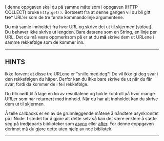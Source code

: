 I denne oppgaven skal du på samme måte som i oppgaven (HTTP COLLECT) bruke  `http.get()`. Bortseett fra at denne gangen vil du bli gitt **tre*** URL'er som de tre første kommandolinje argumentene.

Du må samle innholdet fra hver URL og skrive det ut til skjermen (stdout). Du behøver ikke skrive ut lengden. Bare dataene som en String, en linje per URL. Det du må være oppmerksom på er at du **må** skrive dem ut URLene i samme rekkefølge som de kommer inn.

----------------------------------------------------------------------
## HINTS

Ikke forvent at disse tre URLene er "snille med deg"! De vil ikke gi deg svar i den rekkefølgen du håper. Derfor kan du ikke bare skrive de ut når du får svar, fordi da kommer de i feil rekkefølge.

Du blir nødt til å lage en kø av resultatene og holde kontroll på hvor mange URLer som har returnert med innhold. Når du har alt innholdet kan du skrive dem ut til skjermen.

Å telle callbacks er en av de grunnleggende måtene å håndtere asynkronitet på i Node. I stedet for å gjøre alt dette selv så kan det være enklere å støtte seg på tredjeparts biblioteker som [async](http://npm.im/async) eller [after](http://npm.im/after). For denne eoppgaven derimot må du gjøre dette uten hjelp av noe bibliotek.

----------------------------------------------------------------------